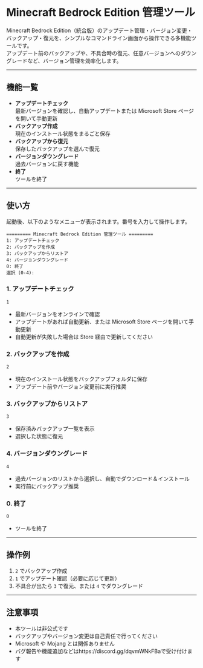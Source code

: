 # Minecraft Bedrock Edition 管理ツール

Minecraft Bedrock Edition（統合版）のアップデート管理・バージョン変更・バックアップ・復元を、シンプルなコマンドライン画面から操作できる多機能ツールです。  
アップデート前のバックアップや、不具合時の復元、任意バージョンへのダウングレードなど、バージョン管理を効率化します。

---

## 機能一覧
- **アップデートチェック**  
  最新バージョンを確認し、自動アップデートまたは Microsoft Store ページを開いて手動更新
- **バックアップ作成**  
  現在のインストール状態をまるごと保存
- **バックアップから復元**  
  保存したバックアップを選んで復元
- **バージョンダウングレード**  
  過去バージョンに戻す機能
- **終了**  
  ツールを終了

---

## 使い方
起動後、以下のようなメニューが表示されます。番号を入力して操作します。

```
========= Minecraft Bedrock Edition 管理ツール =========
1: アップデートチェック
2: バックアップを作成
3: バックアップからリストア
4: バージョンダウングレード
0: 終了
選択 (0-4):
```

### 1. アップデートチェック
```
1
```
- 最新バージョンをオンラインで確認
- アップデートがあれば自動更新、または Microsoft Store ページを開いて手動更新
- 自動更新が失敗した場合は Store 経由で更新してください

### 2. バックアップを作成
```
2
```
- 現在のインストール状態をバックアップフォルダに保存
- アップデート前やバージョン変更前に実行推奨

### 3. バックアップからリストア
```
3
```
- 保存済みバックアップ一覧を表示
- 選択した状態に復元

### 4. バージョンダウングレード
```
4
```
- 過去バージョンのリストから選択し、自動でダウンロード＆インストール
- 実行前にバックアップ推奨

### 0. 終了
```
0
```
- ツールを終了

---

## 操作例
1. `2` でバックアップ作成  
2. `1` でアップデート確認（必要に応じて更新）  
3. 不具合が出たら `3` で復元、または `4` でダウングレード  

---

## 注意事項
- 本ツールは非公式です
- バックアップやバージョン変更は自己責任で行ってください
- Microsoft や Mojang とは関係ありません
- バグ報告や機能追加などはhttps://discord.gg/dqvmWNkFBaで受け付けます
